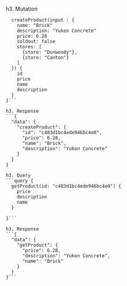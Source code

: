 h3. Mutation

```mutation {
  createProduct(input : {
    name: "Brick"
    description: "Yukon Concrete"
    price: 6.28
    soldout: false
    stores: [
      {store: "Dunwoody"},
      {store: "Canton"}
    ]
  }) {
    id
    price
    name
    description
  }
}```

h3. Response
```{
  "data": {
    "createProduct": {
      "id": "c483d1bc4ede946bc4e0",
      "price": 6.28,
      "name": "Brick",
      "description": "Yukon Concrete"
    }
  }
}

h3. Query
```query {
  getProduct(id: "c483d1bc4ede946bc4e0") {
    price
    description
    name
  }

}```

h3. Response
```{
  "data": {
    "getProduct": {
      "price": 6.28,
      "description": "Yukon Concrete",
      "name": "Brick"
    }
  }
}```